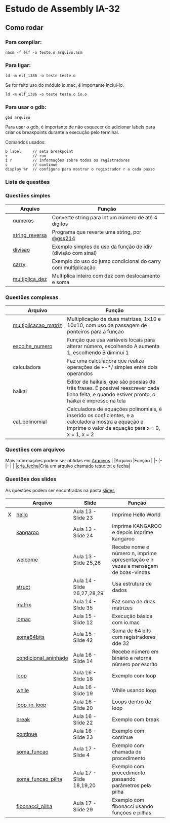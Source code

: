# Estudo de Assembly IA-32

## Como rodar

### Para compilar:

```console
nasm -f elf -o teste.o arquivo.asm
```

### Para ligar:

```console
ld -m elf_i386 -o teste teste.o
```

Se for feito uso do módulo io.mac, é importante incluí-lo.

```console
ld -m elf_i386 -o teste teste.o io.o
```

### Para usar o  gdb:

```console
gbd arquivo
```

Para usar o gdb, é importante de não esquecer de  adicionar labels para criar os breakpoints durante a execução pelo terminal.

Comandos usados:
```
b label     // seta breakpoint
r           // run
i r         // informações sobre todos os registradores
c           // continue
display %r  // configura para mostrar o registrador r a cada passo
```

### Lista de questões
### Questões simples

|   |Arquivo    |Função |
|-  |-          |-      |
|   |[numeros](./simples/numeros.asm)|Converte string para int um número de até 4 dígitos|
|   |[string_reversa](./simples/string_reversa.asm)|Programa que reverte uma string, por [@gss214](https://github.com/gss214)|
|   |[divisao](./simples/divisao.asm)|Exemplo simples de uso da função de idiv (divisão com sinal)|
|   |[carry](./simples/carry.asm)|Exemplo do uso do jump condicional do carry com multiplicação|
|   |[multiplica_dez](./simples/multiplica_dez.asm)|Multiplica inteiro com dez com deslocamento e soma|

### Questões complexas
|   |Arquivo    |Função |
|-  |-          |-      |
|   |[multiplicacao_matriz](./complexas/multiplicacao_matriz.asm)|Multiplicação de duas matrizes, 1x10 e 10x10, com uso de passagem de ponteiros para a função|
|   |[escolhe_numero](./complexas/escolhe_numero.asm)|Função que usa variáveis locais para alterar número, escolhendo A aumenta 1, escolhendo B diminui 1|
|   |calculadora|Faz uma calculadora que realiza operações de +-*/ simples entre dois operandos|
|   |haikai|Editor de haikais, que são poesias de três frases. É possível reescrever cada linha feita, e quando estiver pronto, o haikai é impresso na tela|
|   |cal_polinomial|Calculadora de equações polinomiais, é inserido os coeficientes, e a calculadora mostra a equação e imprime o valor da equação para x = 0, x = 1, x = 2|

### Questões com arquivos
Mais informações podem ser obtidas em [Arquivos](./doc/Arquivos.md)
|   |Arquivo    |Função |
|-  |-          |-      |
|   |[cria_fecha](./arquivos/cria_fecha.asm)|Cria um arquivo chamado teste.txt e fecha|

### Questões dos slides
As questões podem ser encontradas na pasta [slides](./slides/)

|   |Arquivo    |Slide  |Função |
|-  |-          |-      |-      |
|X  |[hello](./slides/hello.asm)|Aula 13 - Slide 23|Imprime Hello World|
|   |[kangaroo](./slides/kangaroo.asm)|Aula 13 - Slide 24|Imprime KANGAROO e depois imprime kangaroo|
|   |[welcome](./slides/welcome.asm)|Aula 13 - Slide 25,26|Recebe nome e número n, imprime apresentação e n vezes a mensagem de boas-vindas|
|   |[struct](./slides/struct.asm)|Aula 14 - Slide 26,27,28,29|Usa estrutura de dados|
|   |[matrix](./slides/matrix.asm)|Aula 14 - Slide 35|Faz soma de duas matrizes|
|   |[iomac](./slides/iomac.asm)|Aula 15 - Slide 12|Execução básica com io.mac|
|   |[soma64bits](./slides/soma64bits.asm)|Aula 15 - Slide 42|Soma de 64 bits com registradores dde 32|
|   |[condicional_aninhado](./slides/condicional_aninhado.asm)|Aula 16 - Slide 14|Recebe número em binário e retorna número por escrito|
|   |[loop](./slides/loop.asm)|Aula 16 - Slide 18|Exemplo com loop|
|   |[while](./slides/while.asm)|Aula 16 - Slide 19|While usando loop|
|   |[loop_in_loop](./slides/loop_in_loop.asm)|Aula 16 - Slide 20|Loops dentro de loop|
|   |[break](./slides/break.asm)|Aula 16 - Slide 22|Exemplo com break|
|   |[continue](./slides/continue.asm)|Aula 16 - Slide 23|Exemplo com continue|
|   |[soma_funcao](./slides/soma_funcao.asm)|Aula 17 - Slide 4|Exemplo com chamada de procedimento|
|   |[soma_funcao_pilha](./slides/soma_funcao_pilha.asm)|Aula 17 - Slide 18,19,20|Exemplo com procedimento passando parâmetros pela pilha|
|   |[fibonacci_pilha](./slides/fibonacci_pilha.asm)|Aula 17 - Slide 29|Exemplo com fibonacci usando funções e pilhas|
